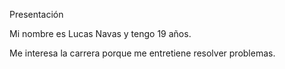 Presentación

Mi nombre es Lucas Navas y tengo 19 años.

Me interesa la carrera porque me entretiene resolver problemas.
